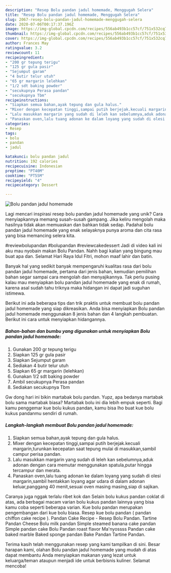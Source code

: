 ```yaml
---
description: "Resep Bolu pandan jadul homemade, Menggugah Selera"
title: "Resep Bolu pandan jadul homemade, Menggugah Selera"
slug: 2067-resep-bolu-pandan-jadul-homemade-menggugah-selera
date: 2020-07-06T00:17:37.196Z
image: https://img-global.cpcdn.com/recipes/556ab493b1cc57cf/751x532cq70/bolu-pandan-jadul-homemade-foto-resep-utama.jpg
thumbnail: https://img-global.cpcdn.com/recipes/556ab493b1cc57cf/751x532cq70/bolu-pandan-jadul-homemade-foto-resep-utama.jpg
cover: https://img-global.cpcdn.com/recipes/556ab493b1cc57cf/751x532cq70/bolu-pandan-jadul-homemade-foto-resep-utama.jpg
author: Frances May
ratingvalue: 3.2
reviewcount: 11
recipeingredient:
- "200 gr tepung terigu"
- "125 gr gula pasir"
- "Sejumput garam"
- "4 butir telur utuh"
- "65 gr margarin lelehkan"
- "1/2 sdt baking powder"
- "secukupnya Perasa pandan"
- "secukupnya Tbm"
recipeinstructions:
- "Siapkan semua bahan,ayak tepung dan gula halus."
- "Mixer dengan kecepatan tinggi,sampai putih berjejak.kecuali margarin,turunkan kecepatan saat tepung mulai di masukkan,sambil campur perisa pandan."
- "Lalu masukkan margarin yang sudah di leleh kan sebelumnya,aduk adonan dengan cara memutar menggunakan spatula,putar hingga tercampur dan merata."
- "Panaskan oven,lalu tuang adonan ke dalam loyang yang sudah di olesi margarin,sambil hentakkan loyang agar udara di dalam adonan keluar,panggang 40 menit,sesuai oven masing masing,siap di sajikan."
categories:
- Resep
tags:
- bolu
- pandan
- jadul

katakunci: bolu pandan jadul 
nutrition: 192 calories
recipecuisine: Indonesian
preptime: "PT40M"
cooktime: "PT55M"
recipeyield: "4"
recipecategory: Dessert

---
```



![Bolu pandan jadul homemade](https://img-global.cpcdn.com/recipes/556ab493b1cc57cf/751x532cq70/bolu-pandan-jadul-homemade-foto-resep-utama.jpg)

Lagi mencari inspirasi resep bolu pandan jadul homemade yang unik? Cara menyiapkannya memang susah-susah gampang. Jika keliru mengolah maka hasilnya tidak akan memuaskan dan bahkan tidak sedap. Padahal bolu pandan jadul homemade yang enak selayaknya punya aroma dan cita rasa yang bisa memancing selera kita.

#reviewbolupandan #bolupandan #reviewcakedessert Jadi di video kali ini aku mau nyobain makan Bolu Pandan. Nahh bagi kalian yang bingung mau buat apa dan. Selamat Hari Raya Idul Fitri, mohon maaf lahir dan batin.

Banyak hal yang sedikit banyak mempengaruhi kualitas rasa dari bolu pandan jadul homemade, pertama dari jenis bahan, kemudian pemilihan bahan segar sampai cara mengolah dan menyajikannya. Tak perlu pusing kalau mau menyiapkan bolu pandan jadul homemade yang enak di rumah, karena asal sudah tahu triknya maka hidangan ini dapat jadi suguhan istimewa.


Berikut ini ada beberapa tips dan trik praktis untuk membuat bolu pandan jadul homemade yang siap dikreasikan. Anda bisa menyiapkan Bolu pandan jadul homemade menggunakan 8 jenis bahan dan 4 langkah pembuatan. Berikut ini cara untuk menyiapkan hidangannya.

<!--inarticleads1-->

##### Bahan-bahan dan bumbu yang digunakan untuk menyiapkan Bolu pandan jadul homemade:

1. Gunakan 200 gr tepung terigu
1. Siapkan 125 gr gula pasir
1. Siapkan Sejumput garam
1. Sediakan 4 butir telur utuh
1. Siapkan 65 gr margarin (lelehkan)
1. Gunakan 1/2 sdt baking powder
1. Ambil secukupnya Perasa pandan
1. Sediakan secukupnya Tbm


Gw dong hari ini bikin martabak bolu pandan. Yupz, apa bedanya martabak bolu sama martabak biasa? Martabak bolu ini dia lebih empuk seperti. Bagi kamu penggemar kue bolu kukus pandan, kamu bisa lho buat kue bolu kukus pandanmu sendiri di rumah. 

<!--inarticleads2-->

##### Langkah-langkah membuat Bolu pandan jadul homemade:

1. Siapkan semua bahan,ayak tepung dan gula halus.
1. Mixer dengan kecepatan tinggi,sampai putih berjejak.kecuali margarin,turunkan kecepatan saat tepung mulai di masukkan,sambil campur perisa pandan.
1. Lalu masukkan margarin yang sudah di leleh kan sebelumnya,aduk adonan dengan cara memutar menggunakan spatula,putar hingga tercampur dan merata.
1. Panaskan oven,lalu tuang adonan ke dalam loyang yang sudah di olesi margarin,sambil hentakkan loyang agar udara di dalam adonan keluar,panggang 40 menit,sesuai oven masing masing,siap di sajikan.


Caranya juga nggak terlalu ribet kok dan Selain bolu kukus pandan coklat di atas, ada berbagai macam varian bolu kukus pandan lainnya yang bisa kamu coba seperti beberapa varian. Kue bolu pandan merupakan pengembangan dari kue bolu biasa. Resep kue bolu pandan ( pandan chiffon cake recipe ). Pandan Cake Recipe - Resep Bolu Pandan. Tartine Pandan Cheese Bolu milk pandan Simple steamed banana cake pandan Simple pandan cake Bolu Pandan roast flavor Ma&#39;nyossss Pandan cake baked marble Baked sponge pandan Bake Pandan Tartine Pandan. 

Terima kasih telah menggunakan resep yang kami tampilkan di sini. Besar harapan kami, olahan Bolu pandan jadul homemade yang mudah di atas dapat membantu Anda menyiapkan makanan yang lezat untuk keluarga/teman ataupun menjadi ide untuk berbisnis kuliner. Selamat mencoba!
